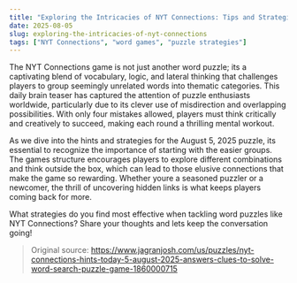 ```yaml
---
title: "Exploring the Intricacies of NYT Connections: Tips and Strategies"
date: 2025-08-05
slug: exploring-the-intricacies-of-nyt-connections
tags: ["NYT Connections", "word games", "puzzle strategies"]
---
```


The NYT Connections game is not just another word puzzle; its a captivating blend of vocabulary, logic, and lateral thinking that challenges players to group seemingly unrelated words into thematic categories. This daily brain teaser has captured the attention of puzzle enthusiasts worldwide, particularly due to its clever use of misdirection and overlapping possibilities. With only four mistakes allowed, players must think critically and creatively to succeed, making each round a thrilling mental workout.

As we dive into the hints and strategies for the August 5, 2025 puzzle, its essential to recognize the importance of starting with the easier groups. The games structure encourages players to explore different combinations and think outside the box, which can lead to those elusive connections that make the game so rewarding. Whether youre a seasoned puzzler or a newcomer, the thrill of uncovering hidden links is what keeps players coming back for more.

What strategies do you find most effective when tackling word puzzles like NYT Connections? Share your thoughts and lets keep the conversation going!
> Original source: https://www.jagranjosh.com/us/puzzles/nyt-connections-hints-today-5-august-2025-answers-clues-to-solve-word-search-puzzle-game-1860000715
